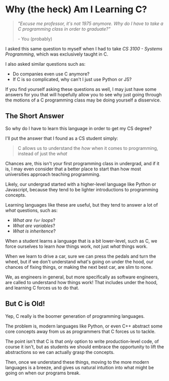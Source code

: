 # Why (the heck) Am I Learning C?

> _"Excuse me professor, it's not 1975 anymore. Why do I have to take a C programming class in order to graduate?"_
>
> \- You (probably)

I asked this same question to myself when I had to take _CS 3100 - Systems Programming_, which was exclusively taught in C.

I also asked similar questions such as:

- Do companies even use C anymore?
- If C is so complicated, why can't I just use Python or JS?

If you find yourself asking these questions as well, I may just have some answers for you that will hopefully allow you to see why just going through the motions of a C programming class may be doing yourself a disservice.

## The Short Answer

So why do I have to learn this language in order to get my CS degree?

I'll put the answer that I found as a CS student simply:

> C allows us to understand the _how_ when it comes to programming, instead of just the _what_

Chances are, this isn't your first programming class in undergrad, and if it is, I may even consider that a better place to start than how most universities approach teaching programming.

Likely, our undergrad started with a higher-level language like Python or Javascript, because they tend to be lighter introductions to programming concepts.

Learning languages like these are useful, but they tend to answer a lot of _what_ questions, such as:

- _What are `for` loops_?
- _What are variables_?
- _What is inheritence_?

When a student learns a language that is a bit lower-level, such as C, we force ourselves to learn _how_ things work, not just _what_ things work.

When we learn to drive a car, sure we can press the pedals and turn the wheel, but if we don't understand what's going on under the hood, our chances of fixing things, or making the next best car, are slim to none.

We, as engineers in general, but more specifically as software engineers, are called to understand how things work! That includes under the hood, and learning C forces us to do that.

## But C is Old!

Yep, C really is the boomer generation of programming languages.

The problem is, modern languages like Python, or even C++ abstract some core concepts away from us as programmers that C forces us to tackle.

The point isn't that C is that _only_ option to write production-level code, of course it isn't, but as students we should embrace the opportunity to lift the abstractions so we can actually grasp the concepts.

Then, once we understand these things, moving to the more modern languages is a breeze, and gives us natural intuition into what might be going on when our programs break.
